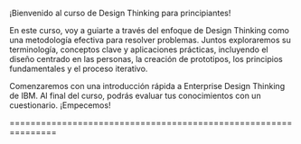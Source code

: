 ¡Bienvenido al curso de Design Thinking para principiantes!  

En este curso, voy a guiarte a través del enfoque de Design Thinking como una metodología efectiva para resolver problemas. Juntos exploraremos su terminología, conceptos clave y aplicaciones prácticas, incluyendo el diseño centrado en las personas, la creación de prototipos, los principios fundamentales y el proceso iterativo.  

Comenzaremos con una introducción rápida a Enterprise Design Thinking de IBM. Al final del curso, podrás evaluar tus conocimientos con un cuestionario. ¡Empecemos!

===============================================================